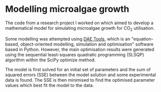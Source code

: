 # Modelling microalgae growth

The code from a research project I worked on which aimed to develop a mathematical model for simulating microalgae growth for CO<sub>2</sub> utilisation. 

Some modelling was attempted using <a href="http://www.daetools.com">DAE Tools</a>, which is an "equation-based, object-oriented modelling, simulation and optimisation" software based in Python. However, the main optimisation results were generated using the sequential least-squares quadratic programming (SLSQP) algorithm within the SciPy optimize method.

The model is first solved for an initial set of parameters and the sum of squared errors (SSE) between the model solution and some experimental data is found. The SSE is then minimised to find the optimised parameter values which best fit the model to the data.
